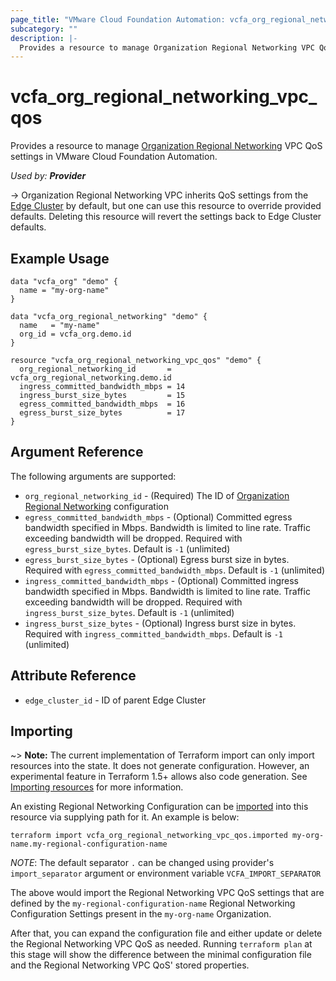 ```yaml
---
page_title: "VMware Cloud Foundation Automation: vcfa_org_regional_networking_vpc_qos"
subcategory: ""
description: |-
  Provides a resource to manage Organization Regional Networking VPC QoS settings in VMware Cloud Foundation Automation.
---
```


# vcfa_org_regional_networking_vpc_qos

Provides a resource to manage [Organization Regional Networking][vcfa_org_regional_networking] VPC QoS settings in
VMware Cloud Foundation Automation.

_Used by: **Provider**_

-> Organization Regional Networking VPC inherits QoS settings from the [Edge Cluster][vcfa_edge_cluster_qos] by default, but
one can use this resource to override provided defaults. Deleting this resource will revert the
settings back to Edge Cluster defaults.

## Example Usage

```hcl
data "vcfa_org" "demo" {
  name = "my-org-name"
}

data "vcfa_org_regional_networking" "demo" {
  name   = "my-name"
  org_id = vcfa_org.demo.id
}

resource "vcfa_org_regional_networking_vpc_qos" "demo" {
  org_regional_networking_id       = vcfa_org_regional_networking.demo.id
  ingress_committed_bandwidth_mbps = 14
  ingress_burst_size_bytes         = 15
  egress_committed_bandwidth_mbps  = 16
  egress_burst_size_bytes          = 17
}
```

## Argument Reference

The following arguments are supported:

- `org_regional_networking_id` - (Required) The ID of [Organization Regional Networking][vcfa_org_regional_networking] configuration
- `egress_committed_bandwidth_mbps` - (Optional) Committed egress bandwidth specified in Mbps.
  Bandwidth is limited to line rate. Traffic exceeding bandwidth will be dropped. Required with
  `egress_burst_size_bytes`. Default is `-1` (unlimited)
- `egress_burst_size_bytes` - (Optional) Egress burst size in bytes. Required with
  `egress_committed_bandwidth_mbps`. Default is `-1` (unlimited)
- `ingress_committed_bandwidth_mbps` - (Optional) Committed ingress bandwidth specified in Mbps.
  Bandwidth is limited to line rate. Traffic exceeding bandwidth will be dropped. Required with
  `ingress_burst_size_bytes`. Default is `-1` (unlimited)
- `ingress_burst_size_bytes` - (Optional) Ingress burst size in bytes. Required with
  `ingress_committed_bandwidth_mbps`. Default is `-1` (unlimited)

## Attribute Reference

- `edge_cluster_id` - ID of parent Edge Cluster

## Importing

~> **Note:** The current implementation of Terraform import can only import resources into the
state. It does not generate configuration. However, an experimental feature in Terraform 1.5+ allows
also code generation. See [Importing resources][importing-resources] for more information.

An existing Regional Networking Configuration can be [imported][docs-import] into this resource via supplying path
for it. An example is below:

```shell
terraform import vcfa_org_regional_networking_vpc_qos.imported my-org-name.my-regional-configuration-name
```

_NOTE_: The default separator `.` can be changed using provider's `import_separator` argument or environment variable `VCFA_IMPORT_SEPARATOR`

The above would import the Regional Networking VPC QoS settings that are defined by the `my-regional-configuration-name`
Regional Networking Configuration Settings present in the `my-org-name` Organization.

After that, you can expand the configuration file and either update or delete the Regional Networking VPC QoS as needed. Running `terraform plan`
at this stage will show the difference between the minimal configuration file and the Regional Networking VPC QoS' stored properties.

[docs-import]: https://www.terraform.io/docs/import
[importing-resources]: /providers/vmware/vcfa/latest/docs/guides/importing_resources
[vcfa_org_regional_networking]: /providers/vmware/vcfa/latest/docs/resources/org_regional_networking
[vcfa_edge_cluster_qos]: /providers/vmware/vcfa/latest/docs/data-sources/edge_cluster_qos

